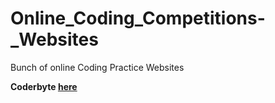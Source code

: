 # Online_Coding_Competitions-_Websites
Bunch of online Coding Practice Websites

**Coderbyte [here](https://coderbyte.com/)**
